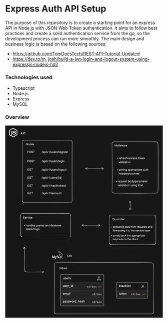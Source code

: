 # Express Auth API Setup

The purpose of this repository is to create a starting point for an express API in Node.js with JSON Web Token authentication. 
It aims to follow best practices and create a solid authentication service from the go, so the development process can run more smoothly.
The main design and business logic is based on the following sources: 

* https://github.com/TomDoesTech/REST-API-Tutorial-Updated
* https://dev.to/m_josh/build-a-jwt-login-and-logout-system-using-expressjs-nodejs-hd2

### Technologies used

* Typescript
* Node.js
* Express
* MySQL

### Overview

![plot](./assets/diagram.png)
